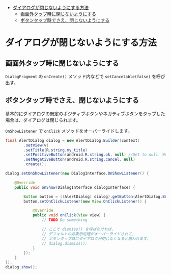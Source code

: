 <!-- TOC START min:1 max:3 link:true asterisk:false update:true -->
- [ダイアログが閉じないようにする方法](#ダイアログが閉じないようにする方法)
  - [画面外タップ時に閉じないようにする](#画面外タップ時に閉じないようにする)
  - [ボタンタップ時でさえ、閉じないようにする](#ボタンタップ時でさえ閉じないようにする)
<!-- TOC END -->


# ダイアログが閉じないようにする方法

## 画面外タップ時に閉じないようにする

`DialogFragment` の `onCreate()` メソッド内などで `setCancelable(false)` を呼び出す。  


## ボタンタップ時でさえ、閉じないようにする

基本的にダイアログの既定のポジティブボタンやネガティブボタンをタップした場合は、ダイアログは閉じられます。

`OnShowListener` で `onClick` メソッドをオーバーライドします。

```Java
final AlertDialog dialog = new AlertDialog.Builder(context)
        .setView(v)
        .setTitle(R.string.my_title)
        .setPositiveButton(android.R.string.ok, null) //Set to null. We override the onclick
        .setNegativeButton(android.R.string.cancel, null)
        .create();

dialog.setOnShowListener(new DialogInterface.OnShowListener() {

    @Override
    public void onShow(DialogInterface dialogInterface) {

        Button button = ((AlertDialog) dialog).getButton(AlertDialog.BUTTON_POSITIVE);
        button.setOnClickListener(new View.OnClickListener() {

            @Override
            public void onClick(View view) {
                // TODO Do something

                // ここで dismiss() を呼ばなければ、
                // デフォルトの非表示処理がオーバーライドされて、
                // ボタンタップ時にダイアログが閉じなくなると思われます。
                // dialog.dismiss();
            }
        });
    }
});
dialog.show();
```

